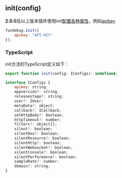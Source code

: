 ## init(config)

**2.0.0**及以上版本插件使用init[配置各种属性](../customize/index.md)，例如[apikey](../customize/apikey.md)

```js
fundebug.init({
    apikey: "API-KEY"
});
```

### TypeScript

init方法的TypeScript定义如下：

```js
export function init(config: IConfigs): undefined;

interface IConfigs {
    apikey: string;
    appversion?: string;
    releasestage?: string;
    user?: IUser;
    metaData?: object;
    callback?: ICallback;
    setHttpBody?: boolean;
    httpTimeout?: number;
    filters?: object[];
    silent?: boolean;
    silentDev?: boolean;
    silentResource?: boolean;
    silentHttp?: boolean;
    silentWebsocket?: boolean;
    silentConsole?: boolean;
    silentPerformance?: boolean;
    sampleRate?: number;
    domain?: string;
}
```